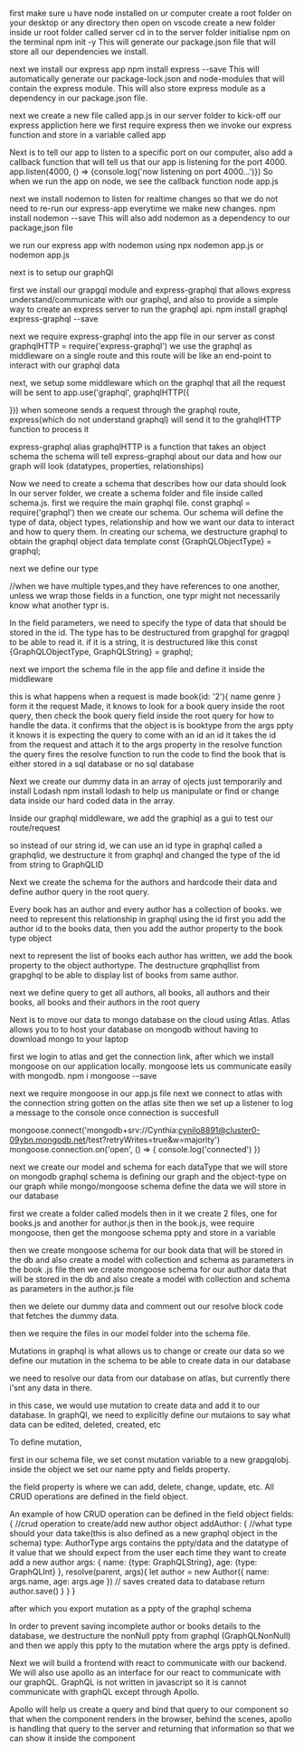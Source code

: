 first make sure u have node installed on ur computer
create a root folder on your desktop or any directory
then open on vscode
create a new folder inside ur root folder called server
cd in to the server folder
initialise npm on the terminal
npm init -y
This will generate our package.json file that will store all our dependencies we install.

next we install our express app
npm install express --save
This will automatically generate our package-lock.json and node-modules that will contain the express module.
This will also store express module as a dependency in our package.json file. 

next we create a new file called app.js in our server folder to kick-off our express appliction
here we first require express
then we invoke our express function and store in a variable called app


Next is to tell our app to listen to a specific port on our computer, also add a callback function that will tell us that our app is listening for the port 4000.
app.listen(4000, () => {console.log('now listening on port 4000...')})
So when we run the app on node, we see the callback function
node app.js

next we install nodemon to listen for realtime changes so that we do not need to re-run our express-app everytime we make new changes. 
npm install nodemon --save
This will also add nodemon as a dependency to our package,json file

we run our express app with nodemon using
npx nodemon app.js
or nodemon app.js

next is to setup our graphQl

first we install our grapgql module  and express-graphql that allows express understand/communicate with our graphql, and also to provide a simple way to create an express server to run the graphql api.
npm install graphql express-graphql --save


next we require express-graphql into the app file in our server as
const graphqlHTTP = require('express-graphql')
we use the graphql as middleware on a single route and this route will be like an end-point to interact with our graphql data

next, we setup some middleware which on the graphql that all the request will be sent to
app.use('graphql', graphqlHTTP({

}))
when someone sends a request through the graphql route, express(which do not understand graphql) will send it to the grahqlHTTP function to process it 

express-graphql alias graphqlHTTP is a function that takes an object schema
the schema will tell express-graphql about our data and how our graph will look (datatypes, properties, relationships)

Now we need to create a schema that describes how our data should look
In our server folder, we create a schema folder and file inside called schema.js.
first we require the main graphql file. 
const graphql = require('graphql') 
then we create our schema. Our schema will define the type of data, object types, relationship and how we want our data to interact and how to query them.
In creating our schema, we destructure graphql to obtain the graphql object data template
const {GraphQLObjectType} = graphql;

next we define our type

//when we have multiple types,and they have references to one another, unless we wrap those fields in a function, one typr might not necessarily know what another typr is.

In the field parameters, we need to specify the type of data that should be stored in the id. The type has to be destructured from grapghql for gragpql to be able to read it. if it is a string, it is destructured like this
const {GraphQLObjectType, GraphQLString} = graphql;



next we import the schema file in the app file and define it inside the middleware


this is what happens when a request is made
book(id: '2'){
  name
  genre
}
form it the request Made, it knows to look for a book query inside the root query, 
 then check the book query field inside the root query for how to handle the data. 
 it confirms that the object is is booktype
 from the args ppty it knows it is expecting the query to come with an id an id 
 it takes the id from the request and attach it to the args property in the resolve function
 the query fires the resolve function to run the code to find the book that is either stored in a sql database or no sql database


 Next we create our dummy data in an array of ojects just temporarily and install Lodash
 npm install lodash
to help us manipulate or find or change data inside our hard coded data in the array.

Inside our graphql middleware, we add the graphiql as a gui to test our route/request

so instead of our string id, we can use an id type in graphql called a graphqlid, we destructure it from graphql and changed the type of the id from string to GraphQLID

Next we create the schema for the authors and hardcode their data and define author query in the root query.

Every book has an author and every author has a collection of books.
we need to represent this relationship in graphql using the id 
first you add the author id to the books data, then you add the author property to the book type object

next to represent the list of books each author has written, we add the book property to the object authortype. The destructure grqphqllist from grapghql to be able to display list of books from same author.

next we define query to get all authors, all books, all authors and their books, all books and their authors in the root query

Next is to move our data to mongo database on the cloud using Atlas.
Atlas allows you to to host your database on mongodb without having to download mongo to your laptop

first we login to atlas and get the connection link, after which we install mongoose on our application locally.
mongoose lets us communicate easily with mongodb.
npm i mongoose --save

next we require mongoose in our app.js file
next we connect to atlas with the connection string gotten on the atlas site
then we set up a listener to log a message to the console once connection is succesfull

mongoose.connect('mongodb+srv://Cynthia:cynilo8891@cluster0-09ybn.mongodb.net/test?retryWrites=true&w=majority')
mongoose.connection.on('open', () => {
  console.log('connected')
})

next we create our model and schema for each dataType that we will store on mongodb
graphql schema is defining our graph and the object-type on our graph while mongo/mongoose schema define the data we will store in our database

first we create a folder called models then in it we create 2 files, one for books.js and another for author.js
then in the book.js, wee require mongoose, then get the mongoose schema ppty and store in a variable

then we create mongoose schema for our book data that will be stored in the db and also create a model with collection and schema as parameters in the book .js file
then we create mongoose schema for our author data that will be stored in the db and also create a model with collection and schema as parameters in the author.js file

then we delete our dummy data and comment out our resolve block code that fetches the dummy data.

then we require the files in our model folder into the schema file.

Mutations in graphql is what allows us to change or create our data
so we define our mutation in the schema to be able to create data in our database

we need to resolve our data from our database on atlas, but currently there i'snt any data in there.

in this case, we would use mutation to create data and add it to our database.
In graphQl, we need to explicitly define our mutaions to say what data can be edited, deleted, created, etc

To define mutation,

first in our schema file, we set  const mutation variable to a new grapgqlobj.
inside the object we set our name ppty and fields property.

the field property is where we can add, delete, change, update, etc.
All CRUD operations are defined in the field object.

An example of how CRUD operation can be defined in the field object
fields: {
  //crud operation to create/add new author object
  addAuthor: { 
    //what type should your data take(this is also defined as a new graphql object in the schema)
    type: AuthorType
    args contains the ppty/data and the datatype of it value that we should expect from the user each time they want to create add a new author
    args: {
      name: {type: GraphQLString},
        age: {type: GraphQLInt}
      },
      <!-- in the resolve object, we take the argument provided by the user and make a new instance of the author -->
      resolve(parent, args){
        <!-- this line cretes a new author data object instance with the arg parameters and stoes it in the Author collection we created in the mongoose model -->
        let author = new Author({
          name: args.name,
          age: args.age
        })
        // saves created data to database
        return author.save()
    }
  }
}

after which you export mutation as a ppty of the graphql schema


In order to prevent saving incomplete author or books details to the database,
we destructure the nonNull ppty from graphql (GraphQLNonNull) and then we apply this ppty to the mutation where the args ppty is defined.


Next we will build a frontend with react to communicate with our backend. We will also use apollo as an interface for our react to communicate with our graphQL. GraphQL is not written in javascript so it is cannot communicate with graphQL except through Apollo.

Apollo will help us create a query and bind that query to our component so that when the component renders in the browser, behind the scenes, apollo is handling that query to the server and returning that information so that we can show it inside the component